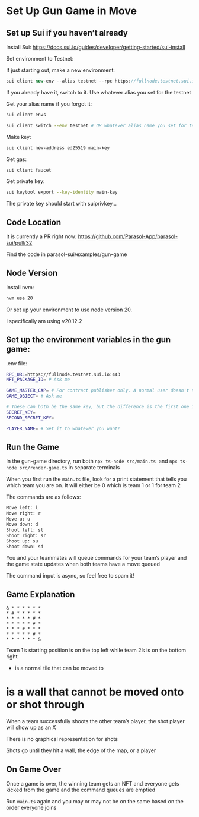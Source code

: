 # Set Up Gun Game in Move

## Set up Sui if you haven’t already

Install Sui: https://docs.sui.io/guides/developer/getting-started/sui-install

Set environment to Testnet:

If just starting out, make a new environment:

```jsx
sui client new-env --alias testnet --rpc https://fullnode.testnet.sui.io:443
```

If you already have it, switch to it. Use whatever alias you set for the testnet

Get your alias name if you forgot it:

```bash
sui client envs
```

```bash
sui client switch --env testnet # OR whatever alias name you set for testnet
```

Make key:

```bash
sui client new-address ed25519 main-key
```

Get gas:

```bash
sui client faucet
```

Get private key:

```bash
sui keytool export --key-identity main-key
```

The private key should start with suiprivkey…

## Code Location

It is currently a PR right now:
https://github.com/Parasol-App/parasol-sui/pull/32

Find the code in parasol-sui/examples/gun-game

## Node Version

Install nvm:

```bash
nvm use 20
```

Or set up your environment to use node version 20.

I specifically am using v20.12.2

## Set up the environment variables in the gun game:

.env file:

```bash
RPC_URL=https://fullnode.testnet.sui.io:443
NFT_PACKAGE_ID= # Ask me

GAME_MASTER_CAP= # For contract publisher only. A normal user doesn't need access to this object
GAME_OBJECT= # Ask me

# These can both be the same key, but the difference is the first one is the sponsor key and the second one is one that is actually registered in the game
SECRET_KEY= 
SECOND_SECRET_KEY= 

PLAYER_NAME= # Set it to whatever you want!
```

## Run the Game

In the gun-game directory, run both `npx ts-node src/main.ts`  and `npx ts-node src/render-game.ts` in separate terminals

When you first run the `main.ts` file, look for a print statement that tells you which team you are on. It will either be 0 which is team 1 or 1 for team 2

The commands are as follows:

```bash
Move left: l
Move right: r
Move u: u
Move down: d
Shoot left: sl
Shoot right: sr
Shoot up: su
Shoot down: sd
```

You and your teammates will queue commands for your team’s player and the game state updates when both teams have a move queued

The command input is async, so feel free to spam it!

## Game Explanation

```
& * * * * * * 
* # * * * * * 
* * * * * # * 
* * * * * # * 
* * * # * * * 
* * * * * # * 
* * * * * * & 
```

Team 1’s starting position is on the top left while team 2’s is on the bottom right

* is a normal tile that can be moved to

# is a wall that cannot be moved onto or shot through

When a team successfully shoots the other team’s player, the shot player will show up as an X

There is no graphical representation for shots

Shots go until they hit a wall, the edge of the map, or a player

## On Game Over

Once a game is over, the winning team gets an NFT and everyone gets kicked from the game and the command queues are emptied

Run `main.ts` again and you may or may not be on the same based on the order everyone joins
